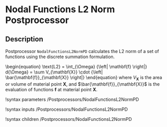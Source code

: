 # Nodal Functions L2 Norm Postprocessor

## Description

Postprocessor `NodalFunctionsL2NormPD` calculates the L2 norm of a set of functions using the discrete summation formulation.

\begin{equation}
  \text{L2} = \int_{\Omega} {\left| \mathbf{f} \right|} d{\Omega} = \sum V_{\mathbf{X}} \cdot {\left| \bar{\mathbf{f}}_{\mathbf{X}} \right|}
\end{equation}
where $V_{\mathbf{X}}$ is the area or volume of material point $\mathbf{X}$, and $\bar{\mathbf{f}}_{\mathbf{X}}$ is the evaluation of functions $\mathbf{f}$ at material point $\mathbf{X}$.

!syntax parameters /Postprocessors/NodalFunctionsL2NormPD

!syntax inputs /Postprocessors/NodalFunctionsL2NormPD

!syntax children /Postprocessors/NodalFunctionsL2NormPD
